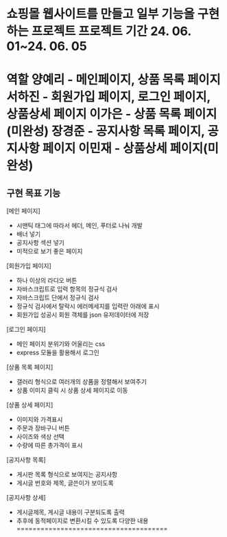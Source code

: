 쇼핑몰 웹사이트를 만들고 일부 기능을 구현하는 프로젝트
프로젝트 기간 24. 06. 01~24. 06. 05
=========================================
역할
양예리 - 메인페이지, 상품 목록 페이지
서하진 - 회원가입 페이지, 로그인 페이지, 상품상세 페이지
이가은 - 상품 목록 페이지(미완성)
장경준 - 공지사항 목록 페이지, 공지사항 페이지
이민재 - 상품상세 페이지(미완성)
=========================================
구현 목표 기능
---------------------------------------------------------------------------
[메인 페이지] 
- 시맨틱 태그에 따라서 헤더, 메인, 푸터로 나눠 개발
- 배너 넣기
- 공지사항 섹션 넣기
- 미적으로 보기 좋은 페이지

[회원가입 페이지]
- 하나 이상의 라디오 버튼
- 자바스크립트로 입력 항목의 정규식 검사
- 자바스크립트 단에서 정규식 검사
- 정규식 검사에서 탈락시 에러메세지를 입력란 아래에 표시
- 회원가입 성공시 회원 객체를 json 유저데이터에 저장

[로그인 페이지]
- 메인 페이지 분위기와 어울리는 css
- express 모듈을 활용해서 로그인

[상품 목록 페이지]
- 갤러리 형식으로 여러개의 상품을 정렬해서 보여주기
- 상품 이미지 클릭 시 상품 상세 페이지로 이동

[상품 상세 페이지]
- 이미지와 가격표시
- 주문과 장바구니 버튼
- 사이즈와 색상 선택
- 수량에 따른 총가격이 표시

[공지사항 목록]
- 게시판 목록 형식으로 보여지는 공지사항
- 게시글 번호와 제목, 글쓴이가 보이도록

[공지사항 상세]
- 게시글제목, 게시글 내용이 구분되도록 출력
- 추후에 동적페이지로 변환시킬 수 있도록 다양한 내용======================================

